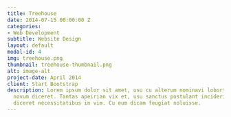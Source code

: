 ```yaml
---
title: Treehouse
date: 2014-07-15 00:00:00 Z
categories:
- Web Development
subtitle: Website Design
layout: default
modal-id: 4
img: treehouse.png
thumbnail: treehouse-thumbnail.png
alt: image-alt
project-date: April 2014
client: Start Bootstrap
description: Lorem ipsum dolor sit amet, usu cu alterum nominavi lobortis. At duo
  novum diceret. Tantas apeirian vix et, usu sanctus postulant inciderint ut, populo
  diceret necessitatibus in vim. Cu eum dicam feugiat noluisse.
---
```



